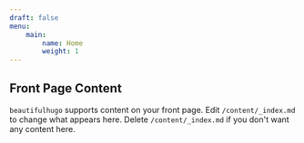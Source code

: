 ```yaml
---
draft: false
menu:
    main:
        name: Home
        weight: 1
---
```


## Front Page Content
`beautifulhugo` supports content on your front page. Edit `/content/_index.md` to change what appears here. Delete `/content/_index.md` if you don't want any content here.